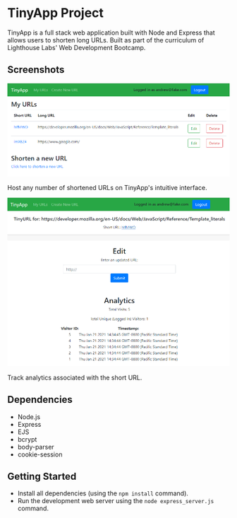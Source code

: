 # TinyApp Project

TinyApp is a full stack web application built with Node and Express that allows users to shorten long URLs. Built as part of the curriculum of Lighthouse Labs' Web Development Bootcamp.

## Screenshots

!["Screenshot of URLs Page"](https://github.com/ahSOLO/tinyapp/blob/master/docs/urls-page.png)

Host any number of shortened URLs on TinyApp's intuitive interface.

!["Screenshot of Edit Page"](https://github.com/ahSOLO/tinyapp/blob/master/docs/edit-page.png)

Track analytics associated with the short URL.

## Dependencies

- Node.js
- Express
- EJS
- bcrypt
- body-parser
- cookie-session

## Getting Started

- Install all dependencies (using the `npm install` command).
- Run the development web server using the `node express_server.js` command.
